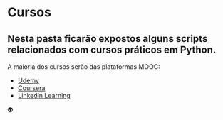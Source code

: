 # Cursos

## Nesta pasta ficarão expostos alguns scripts relacionados com cursos práticos em Python.

A maioria dos cursos serão das plataformas MOOC:

* [Udemy](https://www.udemy.com/)
* [Coursera](https://www.coursera.org/)
* [Linkedin Learning](https://www.linkedin.com/learning/)

:alien:
